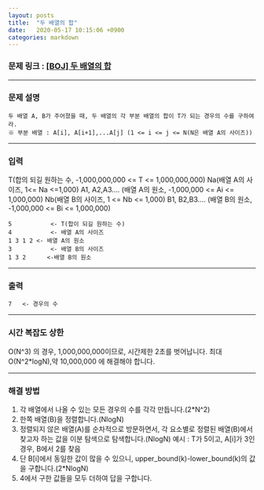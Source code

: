 ```yaml
---
layout: posts
title:  "두 배열의 합"
date:   2020-05-17 10:15:06 +0900
categories: markdown
---
```

### 문제 링크 : [[BOJ] 두 배열의 합](https://www.acmicpc.net/problem/2143 "[BOJ] 두 배열의 합")
---
### 문제 설명
    두 배열 A, B가 주어졌을 때, 두 배열의 각 부분 배열의 합이 T가 되는 경우의 수를 구하여라.
	※ 부분 배열 : A[i], A[i+1],...A[j] (1 <= i <= j <= N(N은 배열 A의 사이즈))
---
### 입력
T(합의 되길 원하는 수, -1,000,000,000 <= T <= 1,000,000,000)
Na(배열 A의 사이즈, 1<= Na <=1,000)
A1, A2,A3.... (배열 A의 원소, -1,000,000 <= Ai <= 1,000,000)
Nb(배열 B의 사이즈, 1 <= Nb <= 1,000)
B1, B2,B3.... (배열 B의 원소, -1,000,000 <= Bi <= 1,000,000)
```
5			<- T(합이 되길 원하는 수)
4			<- 배열 A의 사이즈
1 3 1 2	<- 배열 A의 원소
3			<- 배열 B의 사이즈
1 3 2	   <-배열 B의 원소
```
---
### 출력
```
7	<- 경우의 수
```
---
### 시간 복잡도 상한
O(N^3) 의 경우, 1,000,000,000이므로, 시간제한 2초를 벗어납니다.
최대 O(N^2*logN),약 10,000,000 에 해결해야 합니다.

---
### 해결 방법
1. 각 배열에서 나올 수 있는 모든 경우의 수를 각각 만듭니다.(2*N^2)
2. 한쪽 배열(B)을 정렬합니다.(NlogN)
3. 정렬되지 않은 배열(A)를 순차적으로 방문하면서, 각 요소별로 정렬된 배열(B)에서 찾고자 하는 값을 이분 탐색으로 탐색합니다.(NlogN)
예시 : T가 5이고, A[i]가 3인 경우, B에서 2를 찾음
4. 단 B[i]에서 동일한 값이 많을 수 있으니, upper_bound(k)-lower_bound(k)의 값을 구합니다.(2*NlogN)
5. 4에서 구한 값들을 모두 더하여 답을 구합니다.